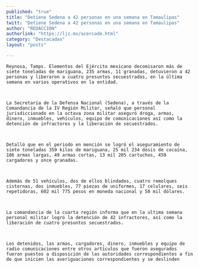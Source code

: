 ```yaml
---
published: "true"
title: "Detiene Sedena a 42 personas en una semana en Tamaulipas"
twitt: "Detiene Sedena a 42 personas en una semana en Tamaulipas"
author: "REDACCION"
authorlink: "https://ljz.mx/acercade.html"
category: "Destacadas"
layout: "posts"

---
```



  
    Reynosa, Tamps. Elementos del Ejército mexicano decomisaron más de siete toneladas de mariguana, 235 armas, 11 granadas, detuvieron a 42 personas y liberaron a cuatro presuntos secuestrados, en la última semana en varios operativos en la entidad.
  
  
  
    La Secretaría de la Defensa Nacional (Sedena), a través de la Comandancia de la IV Región Militar, señaló que personal jurisdiccionado en la octava zona militar aseguró droga, armas, dinero, inmuebles, vehículos, equipo de comunicaciones así como la detención de infractores y la liberación de secuestrados.
  
  
  
    Detalló que en el periodo en mención se logró el aseguramiento de siete toneladas 359 kilos de mariguana, 25 mil 234 dosis de cocaína, 186 armas largas, 49 armas cortas, 13 mil 205 cartuchos, 459 cargadores y once granadas.
  
  
  
    Además de 51 vehículos, dos de ellos blindados, cuatro remolques cisternas, dos inmuebles, 77 piezas de uniformes, 17 celulares, seis repetidoras, 602 mil 775 pesos en moneda nacional y 50 mil dólares.
  
  
  
    La comandancia de la cuarta región informa que en la ultima semana personal militar logró la detención de 42 infractores, así como la liberación de cuatro presuntos secuestrados.
  
  
  
    Los detenidos, las armas, cargadores, dinero, inmuebles y equipo de radio comunicaciones entre otros artículos que fueron asegurados fueron puestos a disposición de las autoridades correspondientes a fin de que inicien las averiguaciones correspondientes y se deslinden
  

